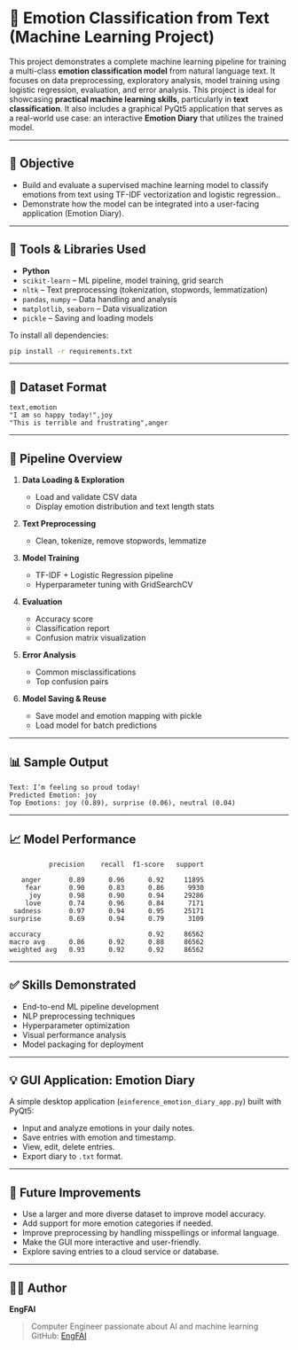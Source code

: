 # 🧠 Emotion Classification from Text (Machine Learning Project)

This project demonstrates a complete machine learning pipeline for training a multi-class **emotion classification model** from natural language text. It focuses on data preprocessing, exploratory analysis, model training using logistic regression, evaluation, and error analysis. This project is ideal for showcasing **practical machine learning skills**, particularly in **text classification**.
It also includes a graphical PyQt5 application that serves as a real-world use case: an interactive **Emotion Diary** that utilizes the trained model.

---

## 🎯 Objective

- Build and evaluate a supervised machine learning model to classify emotions from text using TF-IDF vectorization and logistic regression..
- Demonstrate how the model can be integrated into a user-facing application (Emotion Diary).

---

## 🧰 Tools & Libraries Used

- **Python**
- `scikit-learn` – ML pipeline, model training, grid search
- `nltk` – Text preprocessing (tokenization, stopwords, lemmatization)
- `pandas`, `numpy` – Data handling and analysis
- `matplotlib`, `seaborn` – Data visualization
- `pickle` – Saving and loading models

To install all dependencies:

```bash
pip install -r requirements.txt
```

---

## 📂 Dataset Format

```csv
text,emotion
"I am so happy today!",joy
"This is terrible and frustrating",anger
```

---

## 🚀 Pipeline Overview

1. **Data Loading & Exploration**
   - Load and validate CSV data
   - Display emotion distribution and text length stats

2. **Text Preprocessing**
   - Clean, tokenize, remove stopwords, lemmatize

3. **Model Training**
   - TF-IDF + Logistic Regression pipeline
   - Hyperparameter tuning with GridSearchCV

4. **Evaluation**
   - Accuracy score
   - Classification report
   - Confusion matrix visualization

5. **Error Analysis**
   - Common misclassifications
   - Top confusion pairs

6. **Model Saving & Reuse**
   - Save model and emotion mapping with pickle
   - Load model for batch predictions

---

## 📊 Sample Output

```
Text: I’m feeling so proud today!
Predicted Emotion: joy
Top Emotions: joy (0.89), surprise (0.06), neutral (0.04)
```

---
## 📈 Model Performance
              precision    recall  f1-score   support

       anger       0.89      0.96      0.92     11895
        fear       0.90      0.83      0.86      9930
         joy       0.98      0.90      0.94     29286
        love       0.74      0.96      0.84      7171
     sadness       0.97      0.94      0.95     25171
    surprise       0.69      0.94      0.79      3109

    accuracy                           0.92     86562
    macro avg      0.86      0.92      0.88     86562
    weighted avg   0.93      0.92      0.92     86562

---
## ✅ Skills Demonstrated

- End-to-end ML pipeline development
- NLP preprocessing techniques
- Hyperparameter optimization
- Visual performance analysis
- Model packaging for deployment

---
## 💡 GUI Application: Emotion Diary

A simple desktop application (`einference_emotion_diary_app.py`) built with PyQt5:

- Input and analyze emotions in your daily notes.
- Save entries with emotion and timestamp.
- View, edit, delete entries.
- Export diary to `.txt` format.

---

## 🔮 Future Improvements

- Use a larger and more diverse dataset to improve model accuracy.
- Add support for more emotion categories if needed.
- Improve preprocessing by handling misspellings or informal language.
- Make the GUI more interactive and user-friendly.
- Explore saving entries to a cloud service or database.

---

## 👩‍💻 Author

**EngFAI**  
> Computer Engineer passionate about AI and machine learning  
> GitHub: [EngFAI](https://github.com/EngFAI)